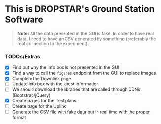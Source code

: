 # This is DROPSTAR's Ground Station Software

> **Note:** All the data presented in the GUI is fake. In order to have real data, I need to have an CSV generated by something (preferably the real connection to the experiment).
### TODOs/Extras

- [X] Find out why the info box is not presented in the GUI
- [X] Find a way to call the `figures` endpoint from the GUI to replace images
- [X] Complete the Downlink page
- [ ] Update info box with the latest information
- [ ] We should download the libraries that are called through CDNs (Bootstrap/jQuery)
- [X] Create pages for the Test plans 
- [ ] Create page for the Uplink
- [ ] Generate the CSV file with fake data but in real time with the proper format